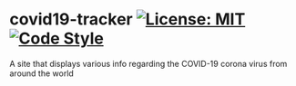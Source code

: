 # covid19-tracker   [![License: MIT](https://img.shields.io/badge/license-MIT-green)](https://github.com/DivyenduDutta/covid19-tracker/blob/master/LICENSE)   [![Code Style](https://img.shields.io/badge/code%20style-black-000000.svg)](https://github.com/ambv/black)
A site that displays various info regarding the COVID-19 corona virus from around the world
